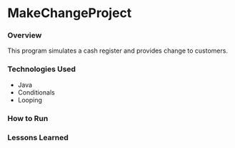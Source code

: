 # MakeChangeProject

### Overview

This program simulates a cash register and provides change to customers.

### Technologies Used

- Java
- Conditionals
- Looping

### How to Run

### Lessons Learned
